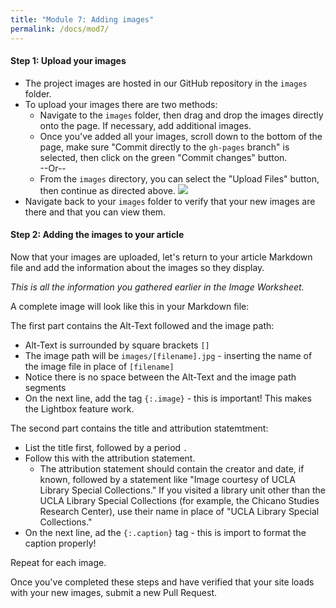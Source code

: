 ```yaml
---
title: "Module 7: Adding images"
permalink: /docs/mod7/
---
```


#### Step 1: Upload your images
* The project images are hosted in our GitHub repository in the `images` folder.
* To upload your images there are two methods:
    * Navigate to the `images` folder, then drag and drop the images directly onto the page. If necessary, add additional images.
    * Once you've added all your images, scroll down to the bottom of the page, make sure "Commit directly to the `gh-pages` branch" is selected, then click on the green "Commit changes" button.  <br />--Or--<br />
    * From the `images` directory, you can select the "Upload Files" button, then continue as directed above.
![](https://img.labnol.org/di/upload-files.png)
* Navigate back to your `images` folder to verify that your new images are there and that you can view them.

#### Step 2: Adding the images to your article
Now that your images are uploaded, let's return to your article Markdown file and add the information about the images so they display.

_This is all the information you gathered earlier in the Image Worksheet._

A complete image will look like this in your Markdown file:

<script src="https://gist.github.com/kirschbombe/824930bbe036dec9b40ff08943cb9500.js"></script>

The first part contains the Alt-Text followed and the image path:
* Alt-Text is surrounded by square brackets `[]`
* The image path will be `images/[filename].jpg` - inserting the name of the image file in place of `[filename]`
* Notice there is no space between the Alt-Text and the image path segments
* On the next line, add the tag `{:.image}` - this is important! This makes the Lightbox feature work.

The second part contains the title and attribution statemtment:
* List the title first, followed by a period `.`
* Follow this with the attribution statement.
    * The attribution statement should contain the creator and date, if known, followed by a statement like "Image courtesy of UCLA Library Special Collections." If you visited a library unit other than the UCLA Library Special Collections (for example, the Chicano Studies Research Center), use their name in place of "UCLA Library Special Collections."
* On the next line, ad the `{:.caption}` tag - this is import to format the caption properly!

Repeat for each image.

Once you've completed these steps and have verified that your site loads with your new images, submit a new Pull Request.
